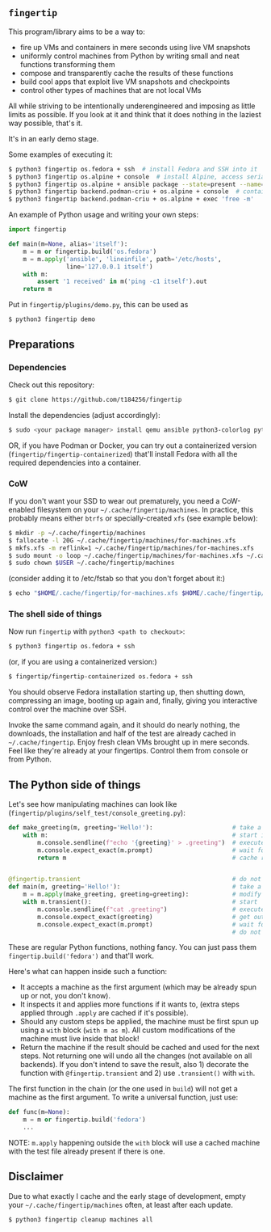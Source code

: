 `fingertip`
-----------

This program/library aims to be a way to:

* fire up VMs and containers in mere seconds using live VM snapshots
* uniformly control machines from Python by writing small and neat functions
  transforming them
* compose and transparently cache the results of these functions
* build cool apps that exploit live VM snapshots and checkpoints
* control other types of machines that are not local VMs

All while striving to be intentionally underengineered
and imposing as little limits as possible.
If you look at it and think that it does nothing in the laziest way possible,
that's it.

It's in an early demo stage.

Some examples of executing it:

``` bash
$ python3 fingertip os.fedora + ssh  # install Fedora and SSH into it
$ python3 fingertip os.alpine + console  # install Alpine, access serial console
$ python3 fingertip os.alpine + ansible package --state=present --name=patch
$ python3 fingertip backend.podman-criu + os.alpine + console  # containers!
$ python3 fingertip backend.podman-criu + os.alpine + exec 'free -m'
```

An example of Python usage and writing your own steps:

``` python
import fingertip

def main(m=None, alias='itself'):
    m = m or fingertip.build('os.fedora')
    m = m.apply('ansible', 'lineinfile', path='/etc/hosts',
                line='127.0.0.1 itself')
    with m:
        assert '1 received' in m('ping -c1 itself').out
    return m
```

Put in `fingertip/plugins/demo.py`, this can be used as
```
$ python3 fingertip demo
```


## Preparations

### Dependencies

Check out this repository:
``` bash
$ git clone https://github.com/t184256/fingertip
```

Install the dependencies (adjust accordingly):
``` bash
$ sudo <your package manager> install qemu ansible python3-colorlog python3-paramiko python3-pexpect python3-xdg python3-CacheControl python3-requests python3-requests-mock python3-fasteners python3-lockfile python3-cloudpickle
```

OR, if you have Podman or Docker, you can try out a containerized version
(`fingertip/fingertip-containerized`) that'll install
Fedora with all the required dependencies into a container.

### CoW

If you don't want your SSD to wear out prematurely,
you need a CoW-enabled filesystem on your `~/.cache/fingertip/machines`.
In practice, this probably means either `btrfs` or specially-created `xfs`
(see example below):

``` bash
$ mkdir -p ~/.cache/fingertip/machines
$ fallocate -l 20G ~/.cache/fingertip/machines/for-machines.xfs
$ mkfs.xfs -m reflink=1 ~/.cache/fingertip/machines/for-machines.xfs
$ sudo mount -o loop ~/.cache/fingertip/machines/for-machines.xfs ~/.cache/fingertip/machines
$ sudo chown $USER ~/.cache/fingertip/machines
```

(consider adding it to /etc/fstab so that you don't forget about it:)
``` bash
$ echo "$HOME/.cache/fingertip/for-machines.xfs $HOME/.cache/fingertip/machines auto loop
```


### The shell side of things

Now run `fingertip` with `python3 <path to checkout>`:

``` bash
$ python3 fingertip os.fedora + ssh
```

(or, if you are using a containerized version:)
``` bash
$ fingertip/fingertip-containerized os.fedora + ssh
```

You should observe Fedora installation starting up, then shutting down,
compressing an image, booting up again and, finally,
giving you interactive control over the machine over SSH.

Invoke the same command again, and it should do nearly nothing,
the downloads, the installation and half of the test are already cached
in `~/.cache/fingertip`.
Enjoy fresh clean VMs brought up in mere seconds.
Feel like they're already at your fingertips.
Control them from console or from Python.


## The Python side of things

Let's see how manipulating machines can look like
(`fingertip/plugins/self_test/console_greeting.py`):

``` python
def make_greeting(m, greeting='Hello!'):                      # take a machine
    with m:                                                   # start if needed
        m.console.sendline(f"echo '{greeting}' > .greeting")  # execute command
        m.console.expect_exact(m.prompt)                      # wait for prompt
        return m                                              # cache result


@fingertip.transient                                          # do not lock
def main(m, greeting='Hello!'):                               # take a machine
    m = m.apply(make_greeting, greeting=greeting):            # modify
    with m.transient():                                       # start
        m.console.sendline(f"cat .greeting")                  # execute command
        m.console.expect_exact(greeting)                      # get output
        m.console.expect_exact(m.prompt)                      # wait for prompt
                                                              # do not save
```

These are regular Python functions, nothing fancy.
You can just pass them `fingertip.build('fedora')` and that'll work.

Here's what can happen inside such a function:

* It accepts a machine as the first argument
  (which may be already spun up or not, you don't know).
* It inspects it and applies more functions if it wants to,
  (extra steps applied through `.apply` are cached if it's possible).
* Should any custom steps be applied, the machine must be first
  spun up using a `with` block (`with m as m`).
  All custom modifications of the machine must live inside that block!
* Return the machine if the result should be cached and used for the next steps.
  Not returning one will undo all the changes (not available on all backends).
  If you don't intend to save the result, also 1) decorate the function with
  `@fingertip.transient` and 2) use `.transient()` with `with`.

The first function in the chain (or the one used in `build`)
will not get a machine as the first argument.
To write a universal function, just use:
``` python
def func(m=None):
    m = m or fingertip.build('fedora')
    ...
```

NOTE: `m.apply` happening outside the `with` block will use a cached machine
with the test file already present if there is one.


## Disclaimer

Due to what exactly I cache and the early stage of development,
empty your `~/.cache/fingertip/machines` often, at least after each update.

``` bash
$ python3 fingertip cleanup machines all
```
